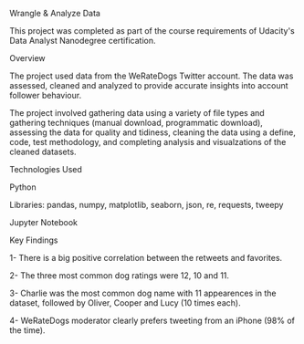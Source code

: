 Wrangle & Analyze Data

This project was completed as part of the course requirements of Udacity's Data Analyst Nanodegree certification.

Overview

The project used data from the WeRateDogs Twitter account. The data was assessed, cleaned and analyzed to provide accurate insights into account follower behaviour.

The project involved gathering data using a variety of file types and gathering techniques (manual download, programmatic download), assessing the data for quality and tidiness, cleaning the data using a define, code, test methodology, and completing analysis and visualzations of the cleaned datasets.

Technologies Used

Python

Libraries: pandas, numpy, matplotlib, seaborn, json, re, requests, tweepy

Jupyter Notebook

Key Findings

1-  There is a big positive correlation between the retweets and favorites.

2- The three most common dog ratings were 12, 10 and 11.

3- Charlie was the most common dog name with 11 appearences in the dataset, followed by Oliver, Cooper and Lucy (10 times each).

4- WeRateDogs moderator clearly prefers tweeting from an iPhone (98% of the time).
